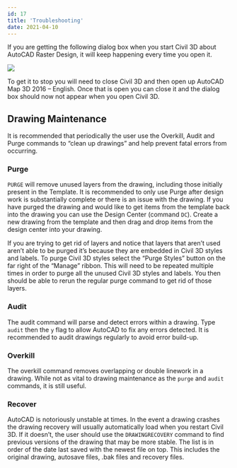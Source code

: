 ```yaml
---
id: 17
title: 'Troubleshooting'
date: 2021-04-10
---
```


If you are getting the following dialog box when you start Civil 3D about AutoCAD Raster Design, it will keep happening every time you open it.

![](/images/standards/image8.png)

To get it to stop you will need to close Civil 3D and then open up AutoCAD Map 3D 2016 – English. Once that is open you can close it and the dialog box should now not appear when you open Civil 3D.

## Drawing Maintenance

It is recommended that periodically the user use the Overkill, Audit and Purge commands to “clean up drawings” and help prevent fatal errors from occurring.

### Purge

`PURGE` will remove unused layers from the drawing, including those initially present in the Template. It is recommended to only use Purge after design work is substantially complete or there is an issue with the drawing. If you have purged the drawing and would like to get items from the template back into the drawing you can use the Design Center (command `DC`). Create a new drawing from the template and then drag and drop items from the design center into your drawing.

If you are trying to get rid of layers and notice that layers that aren’t used aren’t able to be purged it’s because they are embedded in Civil 3D styles and labels. To purge Civil 3D styles select the “Purge Styles” button on the far right of the “Manage” ribbon. This will need to be repeated multiple times in order to purge all the unused Civil 3D styles and labels. You then should be able to rerun the regular purge command to get rid of those layers.

### Audit

The audit command will parse and detect errors within a drawing. Type `audit` then the `y` flag to allow AutoCAD to fix any errors detected. It is recommended to audit drawings regularly to avoid error build-up.

### Overkill

The overkill command removes overlapping or double linework in a drawing. While not as vital to drawing maintenance as the `purge` and `audit` commands, it is still useful.

### Recover

AutoCAD is notoriously unstable at times. In the event a drawing crashes the drawing recovery will usually automatically load when you restart Civil 3D. If it doesn’t, the user should use the `DRAWINGRECOVERY` command to find previous versions of the drawing that may be more stable. The list is in order of the date last saved with the newest file on top. This includes the original drawing, autosave files, .bak files and recovery files.
